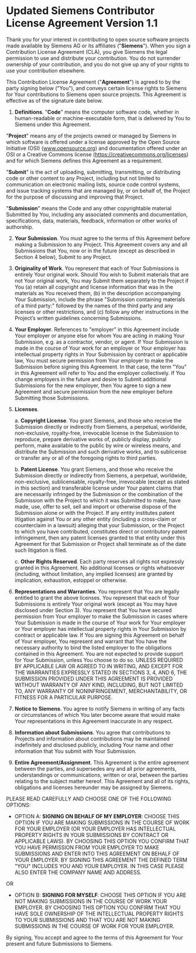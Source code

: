 # Updated Siemens Contributor License Agreement Version 1.1

Thank you for your interest in contributing to open source software projects made available by Siemens AG or its affiliates ("**Siemens**"). When you sign a Contribution License Agreement (CLA), you give Siemens the legal permission to use and distribute your contribution. You do not surrender ownership of your contribution, and you do not give up any of your rights to use your contribution elsewhere. 

This Contribution License Agreement ("**Agreement**") is agreed to by the party signing below ("You"), and conveys certain license rights to Siemens for Your contributions to Siemens open source projects. This Agreement is effective as of the signature date below.  

1. **Definitions**. "**Code**" means the computer software code, whether in human-readable or machine-executable form, that is delivered by You to Siemens under this Agreement.  

"**Project**" means any of the projects owned or managed by Siemens in which software is offered under a license approved by the Open Source Initiative (OSI) (www.opensource.org) and documentation offered under an OSI or a Creative Commons license (https://creativecommons.org/licenses) and for which Siemens defines this Agreement as a requirement. 

"**Submit**" is the act of uploading, submitting, transmitting, or distributing code or other content to any Project, including but not limited to communication on electronic mailing lists, source code control systems, and issue tracking systems that are managed by, or on behalf of, the Project for the purpose of discussing and improving that Project.  

"**Submission**" means the Code and any other copyrightable material Submitted by You, including any associated comments and documentation, specifications, data, materials, feedback, information or other works of authorship.  

2. **Your Submission**. You must agree to the terms of this Agreement before making a Submission to any Project. This Agreement covers any and all Submissions that You, now or in the future (except as described in Section 4 below), Submit to any Project.  

3. **Originality of Work**. You represent that each of Your Submissions is entirely Your original work. Should You wish to Submit materials that are not Your original work, You may Submit them separately to the Project if You (a) retain all copyright and license information that was in the materials as You received them, (b) in the description accompanying Your Submission, include the phrase "Submission containing materials of a third party:" followed by the names of the third party and any licenses or other restrictions, and (c) follow any other instructions in the Project’s written guidelines concerning Submissions.  

4. **Your Employer**. References to "employer" in this Agreement include Your employer or anyone else for whom You are acting in making Your Submission, e.g. as a contractor, vendor, or agent. If Your Submission is made in the course of Your work for an employer or Your employer has intellectual property rights in Your Submission by contract or applicable law, You must secure permission from Your employer to make the Submission before signing this Agreement. In that case, the term "You" in this Agreement will refer to You and the employer collectively. If You change employers in the future and desire to Submit additional Submissions for the new employer, then You agree to sign a new Agreement and secure permission from the new employer before Submitting those Submissions.   

5. **Licenses**.  

   a. **Copyright License**. You grant Siemens, and those who receive the Submission directly or indirectly from Siemens, a perpetual, worldwide, non-exclusive, royalty-free, irrevocable license in the Submission to reproduce, prepare derivative works of, publicly display, publicly perform, make available to the public by wire or wireless means, and distribute the Submission and such derivative works, and to sublicense or transfer any or all of the foregoing rights to third parties.  

   b. **Patent License**. You grant Siemens, and those who receive the Submission directly or indirectly from Siemens, a perpetual, worldwide, non-exclusive, sublicensable, royalty-free, irrevocable (except as stated in this section) and transferable license under Your patent claims that are necessarily infringed by the Submission or the combination of the Submission with the Project to which it was Submitted to make, have made, use, offer to sell, sell and import or otherwise dispose of the Submission alone or with the Project. If any entity institutes patent litigation against You or any other entity (including a cross-claim or counterclaim in a lawsuit) alleging that your Submission, or the Project to which you have contributed, constitutes direct or contributory patent infringement, then any patent licenses granted to that entity under this Agreement for that Submission or Project shall terminate as of the date such litigation is filed. 

   c. **Other Rights Reserved**. Each party reserves all rights not expressly granted in this Agreement. No additional licenses or rights whatsoever (including, without limitation, any implied licenses) are granted by implication, exhaustion, estoppel or otherwise.  

6. **Representations and Warranties**. You represent that You are legally entitled to grant the above licenses. You represent that each of Your Submissions is entirely Your original work (except as You may have disclosed under Section 3). You represent that You have secured permission from Your employer to make the Submission in cases where Your Submission is made in the course of Your work for Your employer or Your employer has intellectual property rights in Your Submission by contract or applicable law. If You are signing this Agreement on behalf of Your employer, You represent and warrant that You have the necessary authority to bind the listed employer to the obligations contained in this Agreement. You are not expected to provide support for Your Submission, unless You choose to do so. UNLESS REQUIRED BY APPLICABLE LAW OR AGREED TO IN WRITING, AND EXCEPT FOR THE WARRANTIES EXPRESSLY STATED IN SECTIONS 3, 4, AND 6, THE SUBMISSION PROVIDED UNDER THIS AGREEMENT IS PROVIDED WITHOUT WARRANTY OF ANY KIND, INCLUDING, BUT NOT LIMITED TO, ANY WARRANTY OF NONINFRINGEMENT, MERCHANTABILITY, OR FITNESS FOR A PARTICULAR PURPOSE.  

7. **Notice to Siemens**. You agree to notify Siemens in writing of any facts or circumstances of which You later become aware that would make Your representations in this Agreement inaccurate in any respect.  

8. **Information about Submissions**. You agree that contributions to Projects and information about contributions may be maintained indefinitely and disclosed publicly, including Your name and other information that You submit with Your Submission.  

9. **Entire Agreement/Assignment**. This Agreement is the entire agreement between the parties, and supersedes any and all prior agreements, understandings or communications, written or oral, between the parties relating to the subject matter hereof. This Agreement and all of its rights, obligations and licenses hereunder may be assigned by Siemens.  

PLEASE READ CAREFULLY AND CHOOSE ONE OF THE FOLLOWING OPTIONS: 

- OPTION A: **SIGNING ON BEHALF OF MY EMPLOYER**: CHOOSE THIS OPTION IF YOU ARE MAKING SUBMISSIONS IN THE COURSE OF WORK FOR YOUR EMPLOYER (OR YOUR EMPLOYER HAS INTELLECTUAL PROPERTY RIGHTS IN YOUR SUBMISSIONS BY CONTRACT OR APPLICABLE LAWS). BY CHOOSING THIS OPTION YOU CONFIRM THAT YOU HAVE PERMISSION FROM YOUR EMPLOYER TO MAKE SUBMISSIONS AND ENTER INTO THIS AGREEMENT ON BEHALF OF YOUR EMPLOYER. BY SIGNING THIS AGREEMENT THE DEFINED TERM "YOU" INCLUDES YOU AND YOUR EMPLOYER. IN THIS CASE PLEASE ALSO ENTER THE COMPANY NAME AND ADDRESS. 

OR 

- OPTION B: **SIGNING FOR MYSELF**: CHOOSE THIS OPTION IF YOU ARE NOT MAKING SUBMISSIONS IN THE COURSE OF WORK YOUR EMPLOYER. BY CHOOSING THIS OPTION YOU CONFIRM THAT YOU HAVE SOLE OWNERSHIP OF THE INTELLECTUAL PROPERTY RIGHTS TO YOUR SUBMISSIONS AND THAT YOU ARE NOT MAKING SUBMISSIONS IN THE COURSE OF WORK FOR YOUR EMPLOYER.

By signing, You accept and agree to the terms of this Agreement for Your present and future Submissions to Siemens.  
